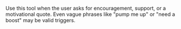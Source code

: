 Use this tool when the user asks for encouragement, support, or a motivational quote.
Even vague phrases like "pump me up" or "need a boost" may be valid triggers.
